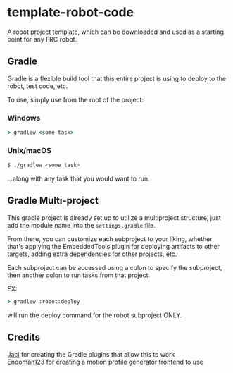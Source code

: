 # template-robot-code
A robot project template, which can be downloaded and used as a starting point for any FRC robot.

## Gradle
Gradle is a flexible build tool that this entire project is using to deploy to the robot, test code, etc.

To use, simply use from the root of the project:

### Windows
```cmd
> gradlew <some task>
```

### Unix/macOS
```bash
$ ./gradlew <some task>
```

...along with any task that you would want to run.

## Gradle Multi-project
This gradle project is already set up to utilize a multiproject structure, just add the module name into
the `settings.gradle` file.

From there, you can customize each subproject to your liking, whether that's applying the EmbeddedTools
plugin for deploying artifacts to other targets, adding extra dependencies for other projects, etc.

Each subproject can be accessed using a colon to specify the subproject,
then another colon to run tasks from that project.

EX:
```cmd
> gradlew :robot:deploy
```
will run the deploy command for the robot subproject ONLY.

## Credits
[Jaci](https://github.com/JacisNonsense) for creating the Gradle plugins that allow this to work  
[Endoman123](https://github.com/Endoman123) for creating a motion profile generator frontend to use